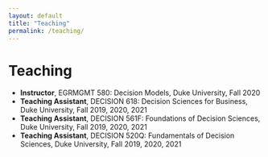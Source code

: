 ```yaml
---
layout: default
title: "Teaching"
permalink: /teaching/
---
```


# Teaching

- **Instructor**, EGRMGMT 580: Decision Models, Duke University, Fall 2020  
- **Teaching Assistant**, DECISION 618: Decision Sciences for Business, Duke University, Fall 2019, 2020, 2021  
- **Teaching Assistant**, DECISION 561F: Foundations of Decision Sciences, Duke University, Fall 2019, 2020, 2021  
- **Teaching Assistant**, DECISION 520Q: Fundamentals of Decision Sciences, Duke University, Fall 2019, 2020, 2021
